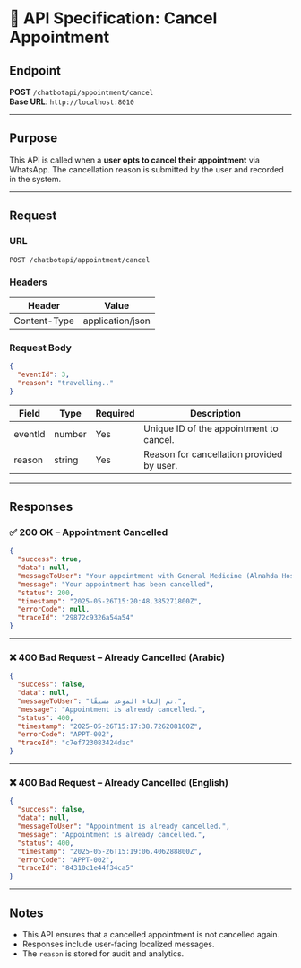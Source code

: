 # 📘 API Specification: Cancel Appointment

## Endpoint
**POST** `/chatbotapi/appointment/cancel`  
**Base URL**: `http://localhost:8010`

---

## Purpose
This API is called when a **user opts to cancel their appointment** via WhatsApp. The cancellation reason is submitted by the user and recorded in the system.

---

## Request

### URL
```
POST /chatbotapi/appointment/cancel
```

### Headers
| Header        | Value              |
|---------------|--------------------|
| Content-Type  | application/json   |

### Request Body
```json
{
  "eventId": 3,
  "reason": "travelling.."
}
```

| Field   | Type   | Required | Description                                |
|---------|--------|----------|--------------------------------------------|
| eventId | number | Yes      | Unique ID of the appointment to cancel.    |
| reason  | string | Yes      | Reason for cancellation provided by user.  |

---

## Responses

### ✅ 200 OK – Appointment Cancelled

```json
{
  "success": true,
  "data": null,
  "messageToUser": "Your appointment with General Medicine (Alnahda Hospital ) on 2025-05-30 has been cancelled",
  "message": "Your appointment has been cancelled",
  "status": 200,
  "timestamp": "2025-05-26T15:20:48.385271800Z",
  "errorCode": null,
  "traceId": "29872c9326a54a54"
}
```

---

### ❌ 400 Bad Request – Already Cancelled (Arabic)

```json
{
  "success": false,
  "data": null,
  "messageToUser": "تم إلغاء الموعد مسبقًا.",
  "message": "Appointment is already cancelled.",
  "status": 400,
  "timestamp": "2025-05-26T15:17:38.726208100Z",
  "errorCode": "APPT-002",
  "traceId": "c7ef723083424dac"
}
```

---

### ❌ 400 Bad Request – Already Cancelled (English)

```json
{
  "success": false,
  "data": null,
  "messageToUser": "Appointment is already cancelled.",
  "message": "Appointment is already cancelled.",
  "status": 400,
  "timestamp": "2025-05-26T15:19:06.406288800Z",
  "errorCode": "APPT-002",
  "traceId": "84310c1e44f34ca5"
}
```

---

## Notes
- This API ensures that a cancelled appointment is not cancelled again.
- Responses include user-facing localized messages.
- The `reason` is stored for audit and analytics.
